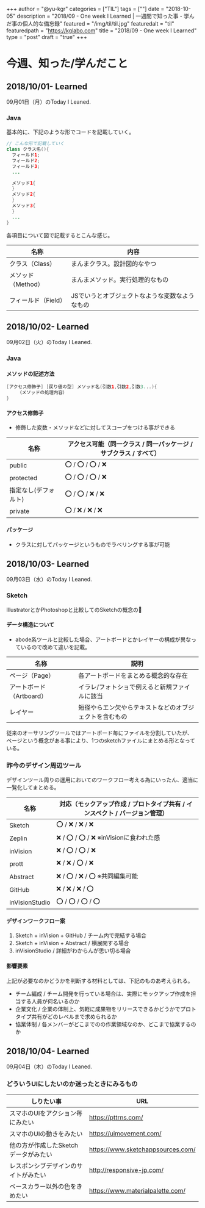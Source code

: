 +++
author = "@yu-kgr"
categories = ["TIL"]
tags = [""]
date = "2018-10-05"
description = "2018/09 - One week I Learned | 一週間で知った事・学んだ事の個人的な備忘録"
featured = "/img/til/til.jpg"
featuredalt = "til"
featuredpath = "https://kglabo.com"
title = "2018/09 - One week I Learned"
type = "post"
draft = "true"
+++

# 今週、知った/学んだこと

## 2018/10/01- Learned

09月01日（月）のToday I Leaned.

### Java

基本的に、下記のような形でコードを記載していく。

```java
// こんな形で記載していく
class クラス名(){
  フィールド1;
  フィールド2;
  フィールド3;
  ...

  メソッド1{
  }
  メソッド2{
  }
  メソッド3{
  }
  ...
}
```
各項目について図で記載するとこんな感じ。

| 名称 | 内容 |
|---|---|
| クラス（Class） | まんまクラス。設計図的なやつ |
| メソッド（Method） | まんまメソッド。実行処理的なもの |
| フィールド（Field） | JSでいうとオブジェクトなような変数なようなもの |

## 2018/10/02- Learned

09月02日（火）のToday I Leaned.

### Java

#### メソッドの記述方法

```java
[アクセス修飾子] [戻り値の型] メソッド名(引数1,引数2,引数3...){
	（メソッドの処理内容）
}
```

#### アクセス修飾子

- 修飾した変数・メソッドなどに対してスコープをつける事ができる

| 名称 | アクセス可能（同一クラス / 同一パッケージ / サブクラス / すべて）|
|---|---|
| public | ⭕ / ⭕ / ⭕ / ❌ | 
| protected | ⭕ / ⭕ / ⭕ / ❌ |
| 指定なし(デフォルト) | ⭕ / ⭕ / ❌ / ❌ |
| private | ⭕ / ❌ / ❌ / ❌ |

#### パッケージ

- クラスに対してパッケージというものでラベリングする事が可能

## 2018/10/03- Learned

09月03日（水）のToday I Leaned.

### Sketch

IllustratorとかPhotoshopと比較してのSketchの概念の📝

#### データ構造について

- abode系ツールと比較した場合、アートボードとかレイヤーの構成が異なっているので改めて違いを記載。

| 名称 | 説明 |
|---|---|
| ページ（Page）| 各アートボードをまとめる概念的な存在 |
| アートボード（Artboard）| イラレ/フォトショで例えると新規ファイルに該当 |
| レイヤー | 短径やらエン欠やらテキストなどのオブジェクトを含むもの |

従来のオーサリングツールではアートボード毎にファイルを分割していたが、  
ページという概念がある事により、1つのsketchファイルにまとめる形となっている。

### 昨今のデザイン周辺ツール

デザインツール周りの運用においてのワークフロー考える為にいったん、適当に一覧化してまとめる。

| 名称 | 対応（モックアップ作成 / プロトタイプ共有 / インスペクト / バージョン管理） |
|---|---|
| Sketch | ⭕ / ❌ / ❌ / ❌ |
| Zeplin | ❌ / ⭕ / ⭕ / ❌ ※inVisionに食われた感 |
| inVision | ❌ / ⭕ / ⭕ / ❌ |
| prott | ❌ / ❌ / ⭕ / ❌ |
| Abstract | ❌ / ⭕ / ❌ / ⭕ ※共同編集可能 |
| GitHub | ❌ / ❌ / ❌ / ⭕ |
| inVisionStudio | ⭕ / ⭕ / ⭕ / ⭕ |

#### デザインワークフロー案

1. Sketch + inVision + GitHub / チーム内で完結する場合
2. Sketch + inVision + Abstract / 横展開する場合
3. inVisionStudio / 詳細がわからんが思い切る場合

#### 影響要素

上記が必要なのかどうかを判断する材料としては、下記のものあ考えられる。

- チーム編成 / チーム開発を行っている場合は、実際にモックアップ作成を担当する人員が何名いるのか
- 企業文化 / 企業の体制上、気軽に成果物をリリースできるかどうかでプロトタイプ共有がどのレベルまで求められるか
- 協業体制 / 各メンバーがどこまでのの作業領域なのか、どこまで協業するのか


## 2018/10/04- Learned

09月04日（木）のToday I Leaned.

### どういうUIにしたいのか迷ったときにみるもの

| しりたい事 | URL |
|---|---|
| スマホのUIをアクション毎にみたい | <https://pttrns.com/> |
| スマホのUIの動きをみたい | <https://uimovement.com/> |
| 他の方が作成したSketchデータがみたい | <https://www.sketchappsources.com/> |
| レスポンシブデザインのサイトがみたい | <http://responsive-jp.com/> |
| ベースカラー以外の色をきめたい | <https://www.materialpalette.com/> |

